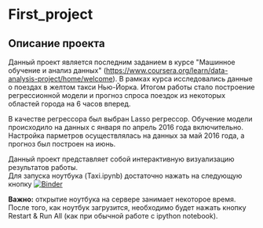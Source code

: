 # First_project
## Описание проекта

Данный проект является последним заданием в курсе "Машинное обучение и анализ данных" (<https://www.coursera.org/learn/data-analysis-project/home/welcome>). В рамках курса исследовались данные о поездах в желтом такси Нью-Йорка. Итогом работы стало построение регрессионной модели и прогноз спроса поездок из некоторых областей города на 6 часов вперед. 


В качестве регрессора был выбран Lasso регрессор. Обучение модели происходило на данных с января по апрель 2016 года включительно. Настройка парметров осуществлялась на данных за май 2016 года, а прогноз был построен на июнь.


Данный проект представляет собой интерактивную визуализацию результатов работы.  
Для запуска ноутбука (Taxi.ipynb) достаточно нажать на следующую кнопку
[![Binder](https://mybinder.org/badge_logo.svg)](https://mybinder.org/v2/gh/SKorzeneva/First_project/master?filepath=Taxi.ipynb)

**Важно:** открытие ноутбука на сервере занимает некоторое время. После того, как ноутбук загрузится, необходимо будет нажать кнопку Restart & Run All (как при  обычной работе с ipython notebook). 
